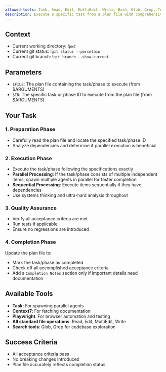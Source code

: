 ```yaml
---
allowed-tools: Task, Read, Edit, MultiEdit, Write, Bash, Glob, Grep, TodoWrite, WebFetch, WebSearch, mcp__playwright__*, mcp__context7__*
description: Execute a specific task from a plan file with comprehensive context and parallel processing
---
```


## Context

- Current working directory: !`pwd`
- Current git status: !`git status --porcelain`
- Current git branch: !`git branch --show-current`

## Parameters

- `$FILE`: The plan file containing the task/phase to execute (from $ARGUMENTS)
- `$ID`: The specific task or phase ID to execute from the plan file (from $ARGUMENTS)

## Your Task

### 1. Preparation Phase

- Carefully read the plan file and locate the specified task/phase ID
- Analyze dependencies and determine if parallel execution is beneficial

### 2. Execution Phase

- Execute the task/phase following the specifications exactly
- **Parallel Processing**: If the task/phase consists of multiple independent items, spawn multiple agents in parallel for faster completion
- **Sequential Processing**: Execute items sequentially if they have dependencies
- Use systems thinking and ultra-hard analysis throughout

### 3. Quality Assurance

- Verify all acceptance criteria are met
- Run tests if applicable
- Ensure no regressions are introduced

### 4. Completion Phase

Update the plan file to:

- Mark the task/phase as completed
- Check off all accomplished acceptance criteria
- Add a `Completion Notes` section only if important details need documentation

## Available Tools

- **Task**: For spawning parallel agents
- **Context7**: For fetching documentation
- **Playwright**: For browser automation and testing
- **All standard file operations**: Read, Edit, MultiEdit, Write
- **Search tools**: Glob, Grep for codebase exploration

## Success Criteria

- All acceptance criteria pass
- No breaking changes introduced
- Plan file accurately reflects completion status
